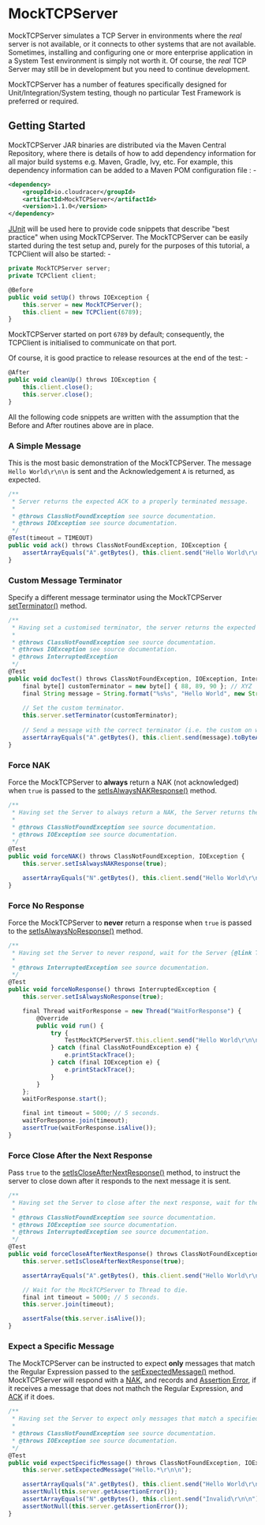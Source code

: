 # MockTCPServer

MockTCPServer simulates a TCP Server in environments where the *real* server is not available, or it connects to other systems that are not available. Sometimes, installing and configuring one or more enterprise application in a System Test environment is simply not worth it. Of course, the *real* TCP Server may still be in development but you need to continue development.

MockTCPServer has a number of features specifically designed for Unit/Integration/System testing, though no particular Test Framework is preferred or required.

## Getting Started

MockTCPServer JAR binaries are distributed via the Maven Central Repository, where there is details of how to add dependency information for all major build systems e.g. Maven, Gradle, Ivy, etc. For example, this dependency information can be added to a Maven POM configuration file : -
```xml
<dependency>
    <groupId>io.cloudracer</groupId>
    <artifactId>MockTCPServer</artifactId>
    <version>1.1.0</version>
</dependency>
```
[JUnit](http://junit.org/) will be used here to provide code snippets that describe "best practice" when using MockTCPServer. The MockTCPServer can be easily started during the test setup and, purely for the purposes of this tutorial, a TCPClient will also be started: -
```javascript
private MockTCPServer server;
private TCPClient client;

@Before
public void setUp() throws IOException {
    this.server = new MockTCPServer();
    this.client = new TCPClient(6789);
}
```
MockTCPServer started on port `6789` by default; consequently, the TCPClient is initialised to communicate on that port.
 
Of course, it is good practice to release resources at the end of the test: -
```javascript
@After
public void cleanUp() throws IOException {
    this.client.close();
    this.server.close();
}
```
All the following code snippets are written with the assumption that the Before and After routines above are in place.

### A Simple Message

This is the most basic demonstration of the MockTCPServer. The message `Hello World\r\n\n` is sent and the Acknowledgement `A` is returned, as expected.
```javascript
/**
 * Server returns the expected ACK to a properly terminated message.
 *
 * @throws ClassNotFoundException see source documentation.
 * @throws IOException see source documentation.
 */
@Test(timeout = TIMEOUT)
public void ack() throws ClassNotFoundException, IOException {
    assertArrayEquals("A".getBytes(), this.client.send("Hello World\r\n\n").toByteArray());
}
```
### Custom Message Terminator

Specify a different message terminator using the MockTCPServer <a href="http://www.cloudracer.org/mocktcpserver/docs/api/latest/io/cloudracer/mocktcpserver/MockTCPServer.html#setTerminator(byte[])" target="_blank">setTerminator()</a> method.
```javascript
/**
 * Having set a customised terminator, the server returns the expected ACK to a message terminated with the custom terminator.
 *
 * @throws ClassNotFoundException see source documentation.
 * @throws IOException see source documentation.
 * @throws InterruptedException
 */
@Test
public void docTest() throws ClassNotFoundException, IOException, InterruptedException {
    final byte[] customTerminator = new byte[] { 88, 89, 90 }; // XYZ
    final String message = String.format("%s%s", "Hello World", new String(customTerminator));
    
    // Set the custom terminator.
    this.server.setTerminator(customTerminator);
    
    // Send a message with the correct terminator (i.e. the custom on we set at the start of this method) and wait for the response.
    assertArrayEquals("A".getBytes(), this.client.send(message).toByteArray());
}
```
### Force NAK

Force the MockTCPServer to **always** return a NAK (not acknowledged) when ```true``` is passed to the <a href="http://www.cloudracer.org/mocktcpserver/docs/api/latest/io/cloudracer/mocktcpserver/MockTCPServer.html#setIsAlwaysNAKResponse(boolean)" target="_blank">setIsAlwaysNAKResponse()</a> method.
```javascript
/**
 * Having set the Server to always return a NAK, the Server returns the expected NAK when an ACK would normally be expected.
 *
 * @throws ClassNotFoundException see source documentation.
 * @throws IOException see source documentation.
 */
@Test
public void forceNAK() throws ClassNotFoundException, IOException {
    this.server.setIsAlwaysNAKResponse(true);

    assertArrayEquals("N".getBytes(), this.client.send("Hello World\r\n\n").toByteArray());
}
```
### Force No Response

Force the MockTCPServer to **never** return a response when ```true``` is passed to the <a href="http://www.cloudracer.org/mocktcpserver/docs/api/latest/io/cloudracer/mocktcpserver/MockTCPServer.html#setIsAlwaysNoResponse(boolean)" target="_blank">setIsAlwaysNoResponse()</a> method.
```javascript
/**
 * Having set the Server to never respond, wait for the Server {@link Thread} to die. If the server has not responded after 5 seconds, assume that it never will.
 *
 * @throws InterruptedException see source documentation.
 */
@Test
public void forceNoResponse() throws InterruptedException {
    this.server.setIsAlwaysNoResponse(true);

    final Thread waitForResponse = new Thread("WaitForResponse") {
        @Override
        public void run() {
            try {
                TestMockTCPServerST.this.client.send("Hello World\r\n\n");
            } catch (final ClassNotFoundException e) {
                e.printStackTrace();
            } catch (final IOException e) {
                e.printStackTrace();
            }
        }
    };
    waitForResponse.start();

    final int timeout = 5000; // 5 seconds.
    waitForResponse.join(timeout);
    assertTrue(waitForResponse.isAlive());
}
```
### Force Close After the Next Response

Pass ```true``` to the <a href="http://www.cloudracer.org/mocktcpserver/docs/api/latest/io/cloudracer/mocktcpserver/MockTCPServer.html#setIsCloseAfterNextResponse(boolean)" target="_blank">setIsCloseAfterNextResponse()</a> method, to instruct the server to close down after it responds to the next message it is sent.
```javascript
/**
 * Having set the Server to close after the next response, wait for the Server {@link Thread} to die after sending one message.
 *
 * @throws ClassNotFoundException see source documentation.
 * @throws IOException see source documentation.
 * @throws InterruptedException see source documentation.
 */
@Test
public void forceCloseAfterNextResponse() throws ClassNotFoundException, IOException, InterruptedException {
    this.server.setIsCloseAfterNextResponse(true);

    assertArrayEquals("A".getBytes(), this.client.send("Hello World\r\n\n").toByteArray());

    // Wait for the MockTCPServer to Thread to die.
    final int timeout = 5000; // 5 seconds.
    this.server.join(timeout);

    assertFalse(this.server.isAlive());
}
```
### Expect a Specific Message

The MockTCPServer can be instructed to expect **only** messages that match the Regular Expression passed to the <a href="http://www.cloudracer.org/mocktcpserver/docs/api/latest/io/cloudracer/mocktcpserver/MockTCPServer.html#setExpectedMessage(java.lang.String)" target="_blank">setExpectedMessage()</a> method. MockTCPServer will respond with a <a href="http://www.cloudracer.org/mocktcpserver/docs/api/latest/io/cloudracer/mocktcpserver/MockTCPServer.html#getNAK()" target="_blank">NAK</a>, and records and <a href="http://www.cloudracer.org/mocktcpserver/docs/api/latest/io/cloudracer/mocktcpserver/MockTCPServer.html#getAssertionError()" target="_blank">Assertion Error</a>, if it receives a message that does not mathch the Regular Expression, and <a href="http://www.cloudracer.org/mocktcpserver/docs/api/latest/io/cloudracer/mocktcpserver/MockTCPServer.html#getACK()" target="_blank">ACK</a> if it does.
```javascript
/**
 * Having set the Server to expect only messages that match a specified Regular Expression, ensure that a NAK is returned for messages that do not match and an ACK for messages that do match.
 *
 * @throws ClassNotFoundException see source documentation.
 * @throws IOException see source documentation.
 */
@Test
public void expectSpecificMessage() throws ClassNotFoundException, IOException {
    this.server.setExpectedMessage("Hello.*\r\n\n");

    assertArrayEquals("A".getBytes(), this.client.send("Hello World\r\n\n").toByteArray());
    assertNull(this.server.getAssertionError());
    assertArrayEquals("N".getBytes(), this.client.send("Invalid\r\n\n").toByteArray());
    assertNotNull(this.server.getAssertionError());
}
```
